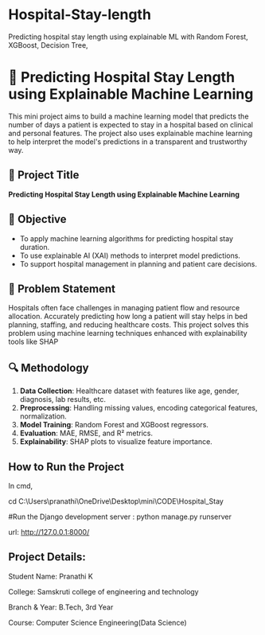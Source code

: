 # Hospital-Stay-length
Predicting hospital stay length using explainable ML with Random Forest, XGBoost, Decision Tree,

# 🏥 Predicting Hospital Stay Length using Explainable Machine Learning

This mini project aims to build a machine learning model that predicts the number of days a patient is expected to stay in a hospital based on clinical and personal features. The project also uses explainable machine learning to help interpret the model's predictions in a transparent and trustworthy way.


## 📘 Project Title

**Predicting Hospital Stay Length using Explainable Machine Learning**


## 🎯 Objective

- To apply machine learning algorithms for predicting hospital stay duration.
- To use explainable AI (XAI) methods to interpret model predictions.
- To support hospital management in planning and patient care decisions.


## 🧪 Problem Statement

Hospitals often face challenges in managing patient flow and resource allocation. Accurately predicting how long a patient will stay helps in bed planning, staffing, and reducing healthcare costs. This project solves this problem using machine learning techniques enhanced with explainability tools like SHAP

## 🔍 Methodology

1. **Data Collection**: Healthcare dataset with features like age, gender, diagnosis, lab results, etc.
2. **Preprocessing**: Handling missing values, encoding categorical features, normalization.
3. **Model Training**: Random Forest and XGBoost regressors.
4. **Evaluation**: MAE, RMSE, and R² metrics.
5. **Explainability**: SHAP plots to visualize feature importance.


## How to Run the Project
In cmd, 

cd C:\Users\pranathi\OneDrive\Desktop\mini\CODE\Hospital_Stay

#Run the Django development server : python manage.py runserver

url: http://127.0.0.1:8000/

## Project Details:

Student Name: Pranathi K

College: Samskruti college of engineering and technology

Branch & Year: B.Tech, 3rd Year

Course: Computer Science Engineering(Data Science)

